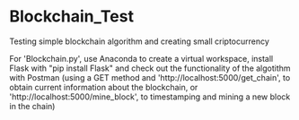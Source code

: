 # Blockchain_Test
Testing simple blockchain algorithm and creating small criptocurrency 

For 'Blockchain.py', use Anaconda to create a virtual workspace, install Flask with "pip install Flask" and check out the functionality of the algotithm with Postman (using a GET method and 'http://localhost:5000/get_chain', to obtain current information about the blockchain, or 'http://localhost:5000/mine_block', to timestamping and mining a new block in the chain) 
